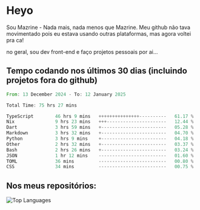 # Heyo

Sou Mazrine - Nada mais, nada menos que Mazrine.
Meu github não tava movimentado pois eu estava usando outras plataformas, mas agora voltei pra ca!

no geral, sou dev front-end e faço projetos pessoais por ai...


## Tempo codando nos últimos 30 dias (incluindo projetos fora do github)
<!--START_SECTION:waka-->

```rust
From: 13 December 2024 - To: 12 January 2025

Total Time: 75 hrs 27 mins

TypeScript        46 hrs 9 mins   +++++++++++++++----------   61.17 %
Nix               9 hrs 23 mins   +++----------------------   12.44 %
Dart              3 hrs 59 mins   +------------------------   05.28 %
Markdown          3 hrs 32 mins   +------------------------   04.70 %
Python            3 hrs 9 mins    +------------------------   04.18 %
Other             2 hrs 32 mins   +------------------------   03.37 %
Bash              2 hrs 26 mins   +------------------------   03.24 %
JSON              1 hr 12 mins    -------------------------   01.60 %
TOML              36 mins         -------------------------   00.80 %
CSS               34 mins         -------------------------   00.75 %
```

<!--END_SECTION:waka-->

<!--
**Mazrine/Mazrine** is a ✨ _special_ ✨ repository because its `README.md` (this file) appears on your GitHub profile.

Here are some ideas to get you started:

- 🔭 I’m currently working on ...
- 🌱 I’m currently learning ...
- 👯 I’m looking to collaborate on ...
- 🤔 I’m looking for help with ...
- 💬 Ask me about ...
- 📫 How to reach me: ...
- 😄 Pronouns: ...
- ⚡ Fun fact: ...
-->


## Nos meus repositórios:

![Top Languages](https://github-readme-stats.vercel.app/api/top-langs/?username=mazrine&theme=tokyonight&layout=donut&langs_count=10&locale=pt-br)
